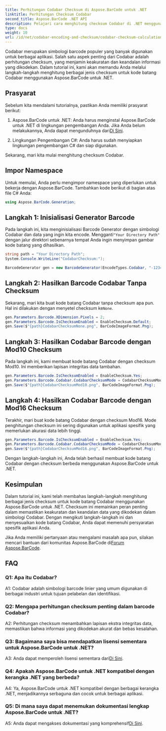 ```yaml
---
title: Perhitungan Codabar Checksum di Aspose.BarCode untuk .NET
linktitle: Perhitungan Checksum Codabar
second_title: Aspose.BarCode .NET API
description: Pelajari cara menghitung checksum Codabar di .NET menggunakan Aspose.BarCode. Meningkatkan akurasi data dalam barcode Codabar. Dapatkan panduan langkah demi langkah.
type: docs
weight: 10
url: /id/net/codabar-encoding-and-checksum/codabar-checksum-calculation/
---
```

Codabar merupakan simbologi barcode populer yang banyak digunakan untuk berbagai aplikasi. Salah satu aspek penting dari Codabar adalah perhitungan checksum, yang menjamin keakuratan dan keandalan informasi yang dikodekan. Dalam tutorial ini, kami akan memandu Anda melalui langkah-langkah menghitung berbagai jenis checksum untuk kode batang Codabar menggunakan Aspose.BarCode untuk .NET.

## Prasyarat

Sebelum kita mendalami tutorialnya, pastikan Anda memiliki prasyarat berikut:

1. Aspose.BarCode untuk .NET: Anda harus menginstal Aspose.BarCode untuk .NET di lingkungan pengembangan Anda. Jika Anda belum melakukannya, Anda dapat mengunduhnya dari[Di Sini](https://releases.aspose.com/barcode/net/).

2. Lingkungan Pengembangan C#: Anda harus sudah menyiapkan lingkungan pengembangan C# dan siap digunakan.

Sekarang, mari kita mulai menghitung checksum Codabar.

## Impor Namespace

Untuk memulai, Anda perlu mengimpor namespace yang diperlukan untuk bekerja dengan Aspose.BarCode. Tambahkan kode berikut di bagian atas file C# Anda:

```csharp
using Aspose.BarCode.Generation;
```

## Langkah 1: Inisialisasi Generator Barcode

 Pada langkah ini, kita menginisialisasi Barcode Generator dengan simbologi Codabar dan data yang ingin kita encode. Mengganti`"Your Directory Path"` dengan jalur direktori sebenarnya tempat Anda ingin menyimpan gambar kode batang yang dihasilkan.

```csharp
string path = "Your Directory Path";
System.Console.WriteLine("CodabarChecksum:");

BarcodeGenerator gen = new BarcodeGenerator(EncodeTypes.Codabar, "-12345-");
```

## Langkah 2: Hasilkan Barcode Codabar Tanpa Checksum

 Sekarang, mari kita buat kode batang Codabar tanpa checksum apa pun. Hal ini dilakukan dengan menyetel checksum ke`None`.

```csharp
gen.Parameters.Barcode.XDimension.Pixels = 2;
gen.Parameters.Barcode.IsChecksumEnabled = EnableChecksum.Default;
gen.Save($"{path}CodabarChecksumNone.png", BarCodeImageFormat.Png);
```

## Langkah 3: Hasilkan Codabar Barcode dengan Mod10 Checksum

Pada langkah ini, kami membuat kode batang Codabar dengan checksum Mod10. Ini memberikan lapisan integritas data tambahan. 

```csharp
gen.Parameters.Barcode.IsChecksumEnabled = EnableChecksum.Yes;
gen.Parameters.Barcode.Codabar.CodabarChecksumMode = CodabarChecksumMode.Mod10;
gen.Save($"{path}CodabarChecksumMod10.png", BarCodeImageFormat.Png);
```

## Langkah 4: Hasilkan Codabar Barcode dengan Mod16 Checksum

Terakhir, mari buat kode batang Codabar dengan checksum Mod16. Mode penghitungan checksum ini sering digunakan untuk aplikasi spesifik yang memerlukan akurasi data lebih tinggi.

```csharp
gen.Parameters.Barcode.IsChecksumEnabled = EnableChecksum.Yes;
gen.Parameters.Barcode.Codabar.CodabarChecksumMode = CodabarChecksumMode.Mod16;
gen.Save($"{path}CodabarChecksumMod16.png", BarCodeImageFormat.Png);
```

Dengan langkah-langkah ini, Anda telah berhasil membuat kode batang Codabar dengan checksum berbeda menggunakan Aspose.BarCode untuk .NET.

## Kesimpulan

Dalam tutorial ini, kami telah membahas langkah-langkah menghitung berbagai jenis checksum untuk kode batang Codabar menggunakan Aspose.BarCode untuk .NET. Checksum ini memainkan peran penting dalam memastikan keakuratan dan keandalan data yang dikodekan dalam simbologi Codabar. Dengan mengikuti langkah-langkah ini dan menyesuaikan kode batang Codabar, Anda dapat memenuhi persyaratan spesifik aplikasi Anda.

 Jika Anda memiliki pertanyaan atau mengalami masalah apa pun, silakan mencari bantuan dari komunitas Aspose.BarCode di[Forum Aspose.BarCode](https://forum.aspose.com/c/barcode/13).

## FAQ

### Q1: Apa itu Codabar?

A1: Codabar adalah simbologi barcode linier yang umum digunakan di berbagai industri untuk tujuan pelabelan dan identifikasi.

### Q2: Mengapa perhitungan checksum penting dalam barcode Codabar?

A2: Perhitungan checksum menambahkan lapisan ekstra integritas data, memastikan bahwa informasi yang dikodekan akurat dan bebas kesalahan.

### Q3: Bagaimana saya bisa mendapatkan lisensi sementara untuk Aspose.BarCode untuk .NET?

 A3: Anda dapat memperoleh lisensi sementara dari[Di Sini](https://purchase.aspose.com/temporary-license/).

### Q4: Apakah Aspose.BarCode untuk .NET kompatibel dengan kerangka .NET yang berbeda?

A4: Ya, Aspose.BarCode untuk .NET kompatibel dengan berbagai kerangka .NET, menjadikannya serbaguna dan cocok untuk berbagai aplikasi.

### Q5: Di mana saya dapat menemukan dokumentasi lengkap Aspose.BarCode untuk .NET?

 A5: Anda dapat mengakses dokumentasi yang komprehensif[Di Sini](https://reference.aspose.com/barcode/net/).